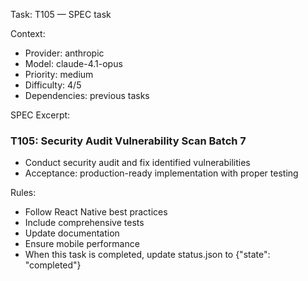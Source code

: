Task: T105 — SPEC task

Context:
- Provider: anthropic
- Model: claude-4.1-opus
- Priority: medium
- Difficulty: 4/5
- Dependencies: previous tasks

SPEC Excerpt:

### T105: Security Audit   Vulnerability Scan   Batch 7
- Conduct security audit and fix identified vulnerabilities
- Acceptance: production-ready implementation with proper testing

Rules:
- Follow React Native best practices
- Include comprehensive tests
- Update documentation
- Ensure mobile performance
- When this task is completed, update status.json to {"state": "completed"}
